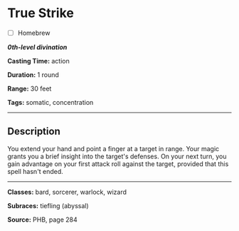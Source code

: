 # True Strike

- [ ] Homebrew

***0th-level divination***

**Casting Time:** action

**Duration:** 1 round

**Range:** 30 feet

**Tags:** somatic, concentration

---

## Description
You extend your hand and point a finger at a target in range. Your magic grants you a brief insight into the target's defenses. On your next turn, you gain advantage on your first attack roll against the target, provided that this spell hasn't ended.

---

**Classes:** bard, sorcerer, warlock, wizard

**Subraces:** tiefling (abyssal)

**Source:** PHB, page 284
